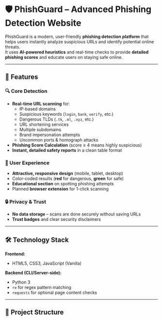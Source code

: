 # 🛡️ PhishGuard – Advanced Phishing Detection Website

PhishGuard is a modern, user-friendly **phishing detection platform** that helps users instantly analyze suspicious URLs and identify potential online threats.  
It uses **AI-powered heuristics** and real-time checks to provide **detailed phishing scores** and educate users on staying safe online.

---

## 🚀 Features

### 🔍 Core Detection
- **Real-time URL scanning** for:
  - IP-based domains
  - Suspicious keywords (`login`, `bank`, `verify`, etc.)
  - Dangerous TLDs (`.tk`, `.ml`, `.xyz`, etc.)
  - URL shortening services
  - Multiple subdomains
  - Brand impersonation attempts
  - Uncommon ports & homograph attacks
- **Phishing Score Calculation** (score ≥ 4 means highly suspicious)
- **Instant, detailed safety reports** in a clean table format

### 🎨 User Experience
- **Attractive, responsive design** (mobile, tablet, desktop)
- Color-coded results (**red** for dangerous, **green** for safe)
- **Educational section** on spotting phishing attempts
- Planned **browser extension** for 1-click scanning

### 🔒 Privacy & Trust
- **No data storage** – scans are done securely without saving URLs
- **Trust badges** and clear security disclaimers

---

## 🛠️ Technology Stack

**Frontend:**
- HTML5, CSS3, JavaScript (Vanilla)

**Backend (CLI/Server-side):**
- Python 3
- `re` for regex pattern matching
- `requests` for optional page content checks

---

## 📂 Project Structure

